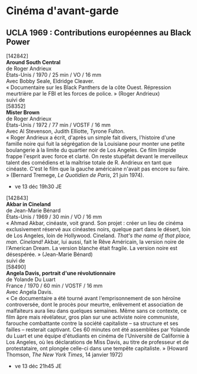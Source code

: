 # Cinéma d'avant-garde

## UCLA 1969 : Contributions européennes au Black Power

[142842]  
**Around South Central**  
de Roger Andrieux  
États-Unis / 1970 / 25 min / VO / 16 mm  
Avec Bobby Seale, Eldridge Cleaver.  
« Documentaire sur les Black Panthers de la côte Ouest. Répression meurtrière par le FBI et les forces de police. » (Roger Andrieux)  
suivi de  
[58352]  
**Mister Brown**  
de Roger Andrieux  
États-Unis / 1972 / 77 min / VOSTF / 16 mm  
Avec Al Stevenson, Judith Elliotte, Tyrone Fulton.  
« Roger Andrieux a écrit, d'après un simple fait divers, l'histoire d'une famille noire qui fuit la ségrégation de la Louisiane pour monter une petite boulangerie à la limite du quartier noir de Los Angeles. Ce film limpide frappe l'esprit avec force et clarté. On reste stupéfait devant le merveilleux talent des comédiens et la maîtrise totale de R. Andrieux en tant que cinéaste. C'est le film que la gauche américaine n'avait pas encore su faire. » (Bernard Tremege, _Le Quotidien de Paris_, 21 juin 1974).

- ve 13 déc 19h30 JE

[142843]  
**Akbar in Cineland**  
de Jean-Marie Bénard  
États-Unis / 1969 / 30 min / VO / 16 mm  
« Ahmad Akbar, cinéaste, voit grand. Son projet : créer un lieu de cinéma exclusivement réservé aux cinéastes noirs, quelque part dans le désert, loin de Los Angeles, loin de Hollywood. Cineland. _That's the name of that place, man. Cineland!_ Akbar, lui aussi, fait le Rêve Américain, la version noire de l'American Dream. La version blanche était fragile. La version noire est désespérée. » (Jean-Marie Bénard)  
suivi de  
[58490]  
**Angela Davis, portrait d'une révolutionnaire**  
de Yolande Du Luart  
France / 1970 / 60 min / VOSTF / 16 mm  
Avec Angela Davis.  
« Ce documentaire a été tourné avant l'emprisonnement de son héroïne controversée, dont le procès pour meurtre, enlèvement et association de malfaiteurs aura lieu dans quelques semaines. Même sans ce contexte, ce film âpre mais révélateur, gros plan sur une activiste noire communiste, farouche combattante contre la société capitaliste – sa structure et ses failles – resterait captivant. Ces 60 minutes ont été assemblées par Yolande du Luart et une équipe d'étudiants en cinéma de l'Université de Californie à Los Angeles, où les déclarations de Miss Davis, au titre de professeur et de protestataire, ont plongée celle-ci dans une tempête capitaliste. » (Howard Thomson, _The New York Times_, 14 janvier 1972)

- ve 13 déc 21h45 JE

